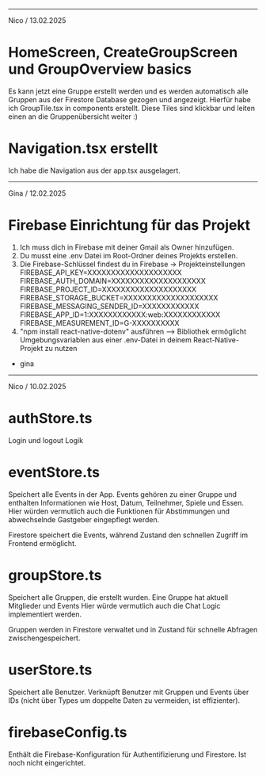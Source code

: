 -----------------------------------------
Nico / 13.02.2025
# HomeScreen, CreateGroupScreen und GroupOverview basics
Es kann jetzt eine Gruppe erstellt werden und es werden automatisch alle Gruppen aus der Firestore Database gezogen und angezeigt.
Hierfür habe ich GroupTile.tsx in components erstellt. Diese Tiles sind klickbar und leiten einen an die Gruppenübersicht weiter :)

# Navigation.tsx erstellt
Ich habe die Navigation aus der app.tsx ausgelagert.

-----------------------------------------
Gina / 12.02.2025
# Firebase Einrichtung für das Projekt
1. Ich muss dich in Firebase mit deiner Gmail als Owner hinzufügen.
2. Du musst eine .env Datei im Root-Ordner deines Projekts erstellen.
3. Die Firebase-Schlüssel findest du in Firebase → Projekteinstellungen
        FIREBASE_API_KEY=XXXXXXXXXXXXXXXXXXXX
        FIREBASE_AUTH_DOMAIN=XXXXXXXXXXXXXXXXXXXX
        FIREBASE_PROJECT_ID=XXXXXXXXXXXXXXXXXXXX
        FIREBASE_STORAGE_BUCKET=XXXXXXXXXXXXXXXXXXXX
        FIREBASE_MESSAGING_SENDER_ID=XXXXXXXXXXXX
        FIREBASE_APP_ID=1:XXXXXXXXXXXX:web:XXXXXXXXXXXX
        FIREBASE_MEASUREMENT_ID=G-XXXXXXXXXX
4. "npm install react-native-dotenv" ausführen --> Bibliothek ermöglicht Umgebungsvariablen aus einer .env-Datei in deinem React-Native-Projekt zu nutzen
- gina

-----------------------------------------
Nico / 10.02.2025
# authStore.ts
Login und logout Logik

# eventStore.ts
Speichert alle Events in der App. Events gehören zu einer Gruppe und enthalten Informationen wie Host, Datum, Teilnehmer, Spiele und Essen.
Hier würden vermutlich auch die Funktionen für Abstimmungen und abwechselnde Gastgeber eingepflegt werden.

Firestore speichert die Events, während Zustand den schnellen Zugriff im Frontend ermöglicht.
# groupStore.ts
Speichert alle Gruppen, die erstellt wurden. Eine Gruppe hat aktuell Mitglieder und Events
Hier würde vermutlich auch die Chat Logic implementiert werden.

Gruppen werden in Firestore verwaltet und in Zustand für schnelle Abfragen zwischengespeichert.
# userStore.ts
Speichert alle Benutzer. Verknüpft Benutzer mit Gruppen und Events über IDs (nicht über Types um doppelte Daten zu vermeiden, ist effizienter).

# firebaseConfig.ts
Enthält die Firebase-Konfiguration für Authentifizierung und Firestore. Ist noch nicht eingerichtet.
